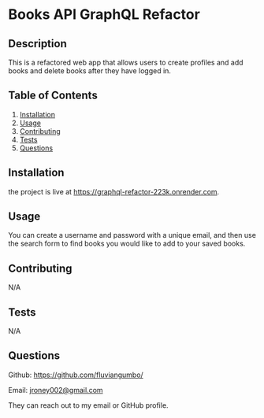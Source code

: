 # Books API GraphQL Refactor


## Description

This is a refactored web app that allows users to create profiles and add books and delete books after they have logged in.

## Table of Contents
1. [Installation](#installation)
2. [Usage](#usage)
3. [Contributing](#contributing)
4. [Tests](#tests)
5. [Questions](#questions)

## Installation

the project is live at https://graphql-refactor-223k.onrender.com.

## Usage

You can create a username and password with a unique email, and then use the search form to find books you would like to add to your saved books.


## Contributing

N/A

## Tests

N/A

## Questions

Github: https://github.com/fluviangumbo/

Email: jroney002@gmail.com

They can reach out to my email or GitHub profile.